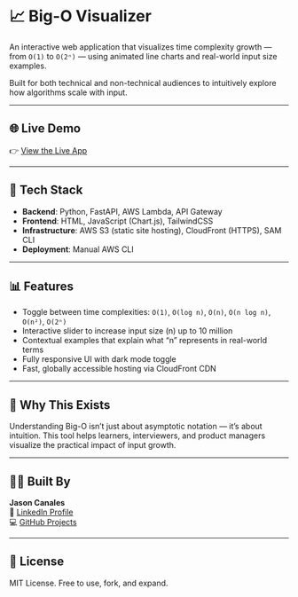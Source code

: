 # 📈 Big-O Visualizer

An interactive web application that visualizes time complexity growth — from `O(1)` to `O(2ⁿ)` — using animated line charts and real-world input size examples.

Built for both technical and non-technical audiences to intuitively explore how algorithms scale with input.

---

## 🌐 Live Demo

👉 [View the Live App](https://dhb5rlzn2ipkx.cloudfront.net/)

---

## 🧰 Tech Stack

- **Backend**: Python, FastAPI, AWS Lambda, API Gateway
- **Frontend**: HTML, JavaScript (Chart.js), TailwindCSS
- **Infrastructure**: AWS S3 (static site hosting), CloudFront (HTTPS), SAM CLI
- **Deployment**: Manual AWS CLI

---

## 📊 Features

- Toggle between time complexities: `O(1)`, `O(log n)`, `O(n)`, `O(n log n)`, `O(n²)`, `O(2ⁿ)`
- Interactive slider to increase input size (n) up to 10 million
- Contextual examples that explain what “n” represents in real-world terms
- Fully responsive UI with dark mode toggle
- Fast, globally accessible hosting via CloudFront CDN

---

## 🧠 Why This Exists

Understanding Big-O isn’t just about asymptotic notation — it’s about intuition. This tool helps learners, interviewers, and product managers visualize the practical impact of input growth.

---

## 🧑‍💻 Built By

**Jason Canales**  
🔗 [LinkedIn Profile](https://www.linkedin.com/in/jason-canales/)  
💻 [GitHub Projects](https://github.com/JasonCanales)

---

## 📂 License

MIT License. Free to use, fork, and expand.